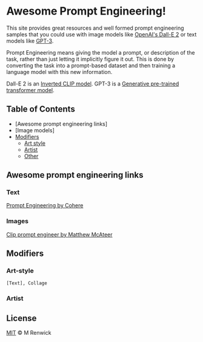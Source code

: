 # Awesome Prompt Engineering!

This site provides great resources and well formed prompt engineering samples that you could use with image models like [OpenAI's Dall-E 2](https://openai.com/dall-e-2/) or text models like [GPT-3](https://openai.com/blog/gpt-3/).

Prompt Engineering means giving the model a prompt, or description of the task, rather than just letting it implicitly figure it out. This is done by converting the task into a prompt-based dataset and then training a language model with this new information.

Dall-E 2 is an [Inverted CLIP model](https://medium.com/mlearning-ai/the-dall-e-2-multimodal-learning-in-image-generation-45d8ebbb1dc0#:~:text=DALL%C2%B7E%202%20model&text=The%20DALL%C2%B7E%202%20includes%20an%20inverted%20CLIP%20model.,to%20produce%20an%20image%20embedding.).
GPT-3 is a [Generative pre-trained transformer model](https://en.wikipedia.org/wiki/GPT-3).

## Table of Contents

- [Awesome prompt engineering links]
- [Image models]
- [Modifiers](#modifiers)
	- [Art style](#art-style)
	- [Artist](#artist)
	- [Other](#other)

## Awesome prompt engineering links

### Text

[Prompt Engineering by Cohere](https://docs.cohere.ai/prompt-engineering-wiki/)

### Images

[Clip prompt engineer by Matthew McAteer](https://matthewmcateer.me/blog/clip-prompt-engineering/)

## Modifiers

### Art-style

```[Text], Collage```

### Artist

## License

[MIT](LICENSE) © M Renwick
